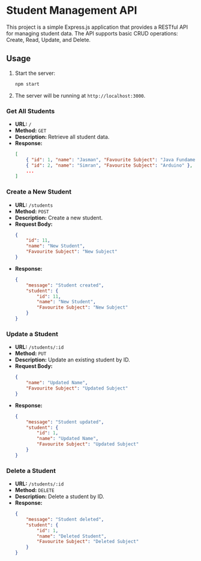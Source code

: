 # Student Management API

This project is a simple Express.js application that provides a RESTful API for managing student data. The API supports basic CRUD operations: Create, Read, Update, and Delete.

## Usage

1. Start the server:
    ```bash
    npm start
    ```
2. The server will be running at `http://localhost:3000`.

### Get All Students

- **URL:** `/`
- **Method:** `GET`
- **Description:** Retrieve all student data.
- **Response:**
    ```json
    [
        { "id": 1, "name": "Jasman", "Favourite Subject": "Java Fundamentals" },
        { "id": 2, "name": "Simran", "Favourite Subject": "Arduino" },
        ...
    ]
    ```

### Create a New Student

- **URL:** `/students`
- **Method:** `POST`
- **Description:** Create a new student.
- **Request Body:**
    ```json
    {
        "id": 11,
        "name": "New Student",
        "Favourite Subject": "New Subject"
    }
    ```
- **Response:**
    ```json
    {
        "message": "Student created",
        "student": {
            "id": 11,
            "name": "New Student",
            "Favourite Subject": "New Subject"
        }
    }
    ```

### Update a Student

- **URL:** `/students/:id`
- **Method:** `PUT`
- **Description:** Update an existing student by ID.
- **Request Body:**
    ```json
    {
        "name": "Updated Name",
        "Favourite Subject": "Updated Subject"
    }
    ```
- **Response:**
    ```json
    {
        "message": "Student updated",
        "student": {
            "id": 1,
            "name": "Updated Name",
            "Favourite Subject": "Updated Subject"
        }
    }
    ```

### Delete a Student

- **URL:** `/students/:id`
- **Method:** `DELETE`
- **Description:** Delete a student by ID.
- **Response:**
    ```json
    {
        "message": "Student deleted",
        "student": {
            "id": 1,
            "name": "Deleted Student",
            "Favourite Subject": "Deleted Subject"
        }
    }
    ```

```

